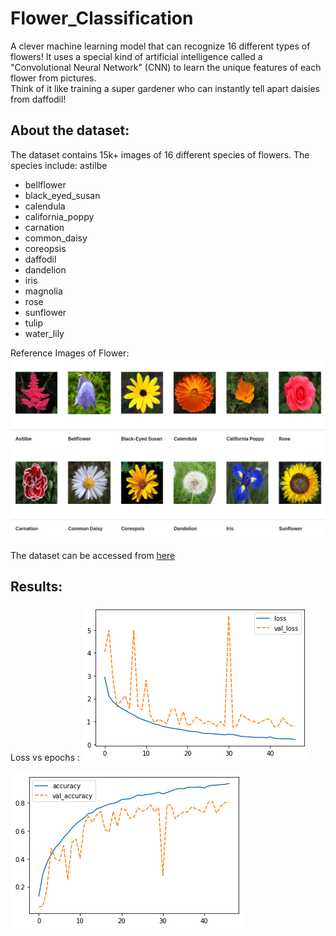 # Flower_Classification

A clever machine learning model that can recognize 16 different types of flowers! It uses a special kind of artificial intelligence called a "Convolutional Neural Network" (CNN) to learn the unique features of each flower from pictures. <br />
Think of it like training a super gardener who can instantly tell apart daisies from daffodil!

## About the dataset:
The dataset contains 15k+ images of 16 different species of flowers. The species include: 
astilbe
- bellflower
- black_eyed_susan
- calendula
- california_poppy
- carnation
- common_daisy
- coreopsis
- daffodil
- dandelion
- iris
- magnolia
- rose
- sunflower
- tulip
- water_lily

Reference Images of Flower: <br />
![flower images](https://github.com/Shreyas1018/Flower-Classification/blob/main/flower_images.png)<br /> <br /> 
The dataset can be accessed from [here](https://www.kaggle.com/datasets/l3llff/flowers)

## Results:
Loss vs epochs : 
![](https://github.com/Shreyas1018/Flower-Classification/blob/main/Loss%20vs%20epochs.png)
<br />
<br />
![](https://github.com/Shreyas1018/Flower-Classification/blob/main/Acc%20vs%20epochs.png)


